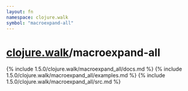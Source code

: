 ```yaml
---
layout: fn
namespace: clojure.walk
symbol: "macroexpand-all"
---
```


# [clojure.walk](../)/macroexpand-all

{% include 1.5.0/clojure.walk/macroexpand_all/docs.md %}
{% include 1.5.0/clojure.walk/macroexpand_all/examples.md %}
{% include 1.5.0/clojure.walk/macroexpand_all/src.md %}


